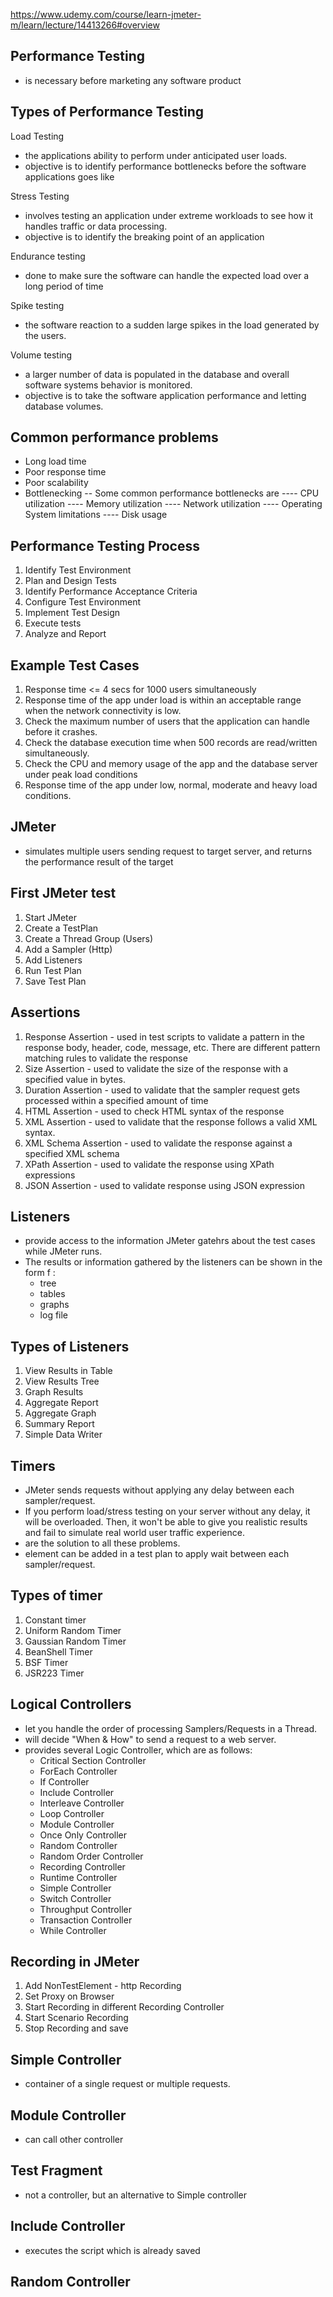 https://www.udemy.com/course/learn-jmeter-m/learn/lecture/14413266#overview

Performance Testing
-------------------
- is necessary before marketing any software product


Types of Performance Testing
-----------------------------
Load Testing
- the applications ability to perform under anticipated user loads.
- objective is to identify performance bottlenecks before the software applications goes like 

Stress Testing
- involves testing an application under extreme workloads to see how it handles traffic or data processing.
- objective is to identify the breaking point of an application

Endurance testing
- done to make sure the software can handle the expected load over a long period of time

Spike testing
- the software reaction to a sudden large spikes in the load generated by the users.

Volume testing
- a larger number of data is populated in the database and overall software systems behavior is monitored.
- objective is to take the software application performance and letting database volumes.

Common performance problems
--------------------------------
- Long load time 
- Poor response time
- Poor scalability
- Bottlenecking
-- Some common performance bottlenecks are
---- CPU utilization
---- Memory utilization
---- Network utilization
---- Operating System limitations
---- Disk usage

Performance Testing Process
----------------------------
1. Identify Test Environment
2. Plan and Design Tests
3. Identify Performance Acceptance Criteria
4. Configure Test Environment
5. Implement Test Design
6. Execute tests
7. Analyze and Report

Example Test Cases
------------------
1. Response time <= 4 secs for 1000 users simultaneously
2. Response time of the app under load is within an acceptable range when the network connectivity is low.
3. Check the maximum number of users that the application can handle before it crashes.
4. Check the database execution time when 500 records are read/written simultaneously.
5. Check the CPU and memory usage of the app and the database server under peak load conditions
6. Response time of the app under low, normal, moderate and heavy load conditions.

JMeter
------
- simulates multiple users sending request to target server, and returns the performance result of the target

First JMeter test
------

1. Start JMeter
2. Create a TestPlan
3. Create a Thread Group (Users)
4. Add a Sampler (Http)
5. Add Listeners
6. Run Test Plan
7. Save Test Plan

Assertions
---------
1. Response Assertion - used in test scripts to validate a pattern in the response body, header, code, message, etc. There are different pattern matching rules to validate the response
2. Size Assertion - used to validate the size of the response with a specified value in bytes.
3. Duration Assertion - used to validate that the sampler request gets processed within a specified amount of time
4. HTML Assertion - used to check HTML syntax of the response
5. XML Assertion - used to validate that the response follows a valid XML syntax.
6. XML Schema Assertion - used to validate the response against a specified XML schema
7. XPath Assertion - used to validate the response using XPath expressions
8. JSON Assertion - used to validate response using JSON expression

Listeners
---------
- provide access to the information JMeter gatehrs about the test cases while JMeter runs.
- The results or information gathered by the listeners can be shown in the form f :
  - tree
  - tables
  - graphs
  - log file

Types of Listeners
-----------------
1. View Results in Table
2. View Results Tree
3. Graph Results
4. Aggregate Report
5. Aggregate Graph
6. Summary Report
7. Simple Data Writer

Timers
------
- JMeter sends requests without applying any delay between each sampler/request.
- If you perform load/stress testing on your server without any delay, it will be overloaded. Then, it won't be able to give you realistic results and fail to simulate real world user traffic experience.
- are the solution to all these problems.
- element can be added in a test plan to apply wait between each sampler/request.

Types of timer
-------------
1. Constant timer
2. Uniform Random Timer
3. Gaussian Random Timer
4. BeanShell Timer
5. BSF Timer
6. JSR223 Timer

Logical Controllers
-------------------
- let you handle the order of processing Samplers/Requests in a Thread.
- will decide "When & How" to send a request to a web server.
- provides several Logic Controller, which are as follows:
  - Critical Section Controller
  - ForEach Controller
  - If Controller
  - Include Controller
  - Interleave Controller
  - Loop Controller
  - Module Controller
  - Once Only Controller
  - Random Controller
  - Random Order Controller
  - Recording Controller
  - Runtime Controller
  - Simple Controller
  - Switch Controller
  - Throughput Controller
  - Transaction Controller
  - While Controller

Recording in JMeter
------------------
1. Add NonTestElement - http Recording
2. Set Proxy on Browser
3. Start Recording in different Recording Controller
4. Start Scenario Recording
5. Stop Recording and save

Simple Controller
-----------------
- container of a single request or multiple requests.
  
Module Controller
------------------
- can call other controller 

Test Fragment
-------------
- not a controller, but an alternative to Simple controller

Include Controller
-------------------
- executes the script which is already saved

Random Controller
-----------------



